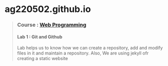 # ag220502.github.io
> ### Course : [Web Programming](http://www.macs.hw.ac.uk/students/cs/courses/f28wp-web-programming/)
> #### Lab 1 : Git and Github
> Lab helps us to know how we can create a repository, add and modify files in it and maintain a repository. Also, We are using jekyll ofr creating a static website
